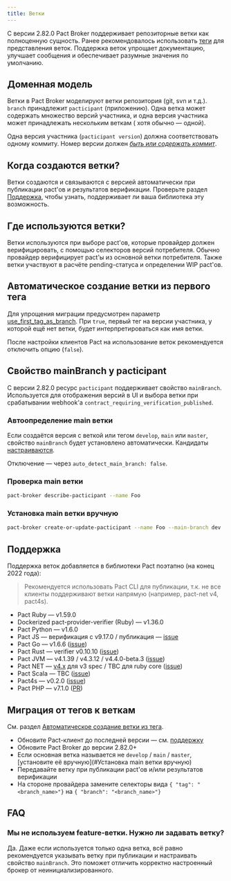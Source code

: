 ```yaml
---
title: Ветки
---
```


С версии 2.82.0 Pact Broker поддерживает репозиторные ветки как полноценную сущность. Ранее рекомендовалось
использовать [теги](tags_ru) для представления веток. Поддержка веток упрощает документацию, улучшает
сообщения и обеспечивает разумные значения по умолчанию.

## Доменная модель

Ветки в Pact Broker моделируют ветки репозитория (git, svn и т.д.). `branch` принадлежит `pacticipant` (приложению).
Одна ветка может содержать множество версий участника, и одна версия участника может принадлежать нескольким веткам (
хотя обычно — одной).

Одна версия участника (`pacticipant version`) должна соответствовать одному коммиту. Номер версии должен [*быть или
содержать коммит*](../getting_started/versioning_in_the_pact_broker_ru#Рекомендации).

## Когда создаются ветки?

Ветки создаются и связываются с версией автоматически при публикации pact'ов и результатов верификации. Проверьте
раздел [Поддержка](#support), чтобы узнать, поддерживает ли ваша библиотека эту возможность.

## Где используются ветки?

Ветки используются при выборе pact'ов, которые провайдер должен верифицировать, с
помощью селекторов версий потребителя. Обычно провайдер
верифицирует pact'ы из основной ветки потребителя. Также ветки участвуют в
расчёте pending-статуса и
определении WIP pact'ов.

## Автоматическое создание ветки из первого тега

Для упрощения миграции предусмотрен параметр [use_first_tag_as_branch](https://github.com/pact-foundation/pact_broker/blob/master/docs/configuration.yml). При `true`, первый тег на
версии участника, у которой ещё нет ветки, будет интерпретироваться как имя ветки.

После настройки клиентов Pact на использование веток рекомендуется отключить опцию (`false`).

## Свойство mainBranch у pacticipant

С версии 2.82.0 ресурс `pacticipant` поддерживает свойство `mainBranch`. Используется для отображения версий в UI и
выбора ветки при срабатывании webhook'а `contract_requiring_verification_published`.

### Автоопределение main ветки

Если создаётся версия с веткой или тегом `develop`, `main` или `master`, свойство `mainBranch` будет установлено
автоматически. Кандидаты [настраиваются](https://github.com/pact-foundation/pact_broker/blob/master/docs/configuration.yml).

Отключение — через `auto_detect_main_branch: false`.

### Проверка main ветки

```bash
pact-broker describe-pacticipant --name Foo
```

### Установка main ветки вручную

```bash
pact-broker create-or-update-pacticipant --name Foo --main-branch dev
```

## Поддержка

Поддержка веток добавляется в библиотеки Pact поэтапно (на конец 2022 года):

> Рекомендуется использовать Pact CLI для публикации, т.к. не все клиенты поддерживают ветки напрямую (например,
> pact-net v4, pact4s).

* Pact Ruby — v1.59.0
* Dockerized pact-provider-verifier (Ruby) — v1.36.0
* Pact Python — v1.6.0
* Pact JS — верификация с v9.17.0 / публикация — [issue](https://github.com/pact-foundation/pact-js/issues/749)
* Pact Go — v1.6.6 ([issue](https://github.com/pact-foundation/pact-go/issues/184))
* Pact Rust — verifier v0.10.10 ([issue](https://github.com/pact-foundation/pact-reference/issues/151))
* Pact JVM — v4.1.39 / v4.3.12 / v4.4.0-beta.3 ([issue](https://github.com/pact-foundation/pact-jvm/issues/1454))
* Pact NET — [v4.x](https://github.com/pact-foundation/pact-net/blob/master/docs/upgrading-to-4#provider-tests) для
  v3 spec / TBC для ruby core ([issue](https://github.com/pact-foundation/pact-net/issues/327))
* Pact Scala — TBC ([issue](https://github.com/ITV/scala-pact/issues/230))
* Pact4s — v0.2.0 ([issue](https://github.com/jbwheatley/pact4s/issues/89))
* Pact PHP — v7.1.0 ([PR](https://github.com/pact-foundation/pact-php/pull/240))

## Миграция от тегов к веткам

См. раздел [Автоматическое создание ветки из тега](#Автоматическое-создание-ветки-из-первого-тега).

* Обновите Pact-клиент до последней версии — см. [поддержку](#Поддержка)
* Обновите Pact Broker до версии 2.82.0+
* Если основная ветка называется не `develop` / `main` /
  `master`, [установите её вручную](#Установка main ветки вручную)
* Передавайте ветку при публикации pact'ов
  и/или результатов верификации
* На стороне провайдера замените селекторы вида `{ "tag": "<branch_name>"}` на `{ "branch": "<branch_name>"}`

## FAQ

### Мы не используем feature-ветки. Нужно ли задавать ветку?

Да. Даже если используется только одна ветка, всё равно рекомендуется указывать ветку при публикации и настраивать
свойство `mainBranch`. Это поможет отличить корректно настроенный брокер от неинициализированного.
